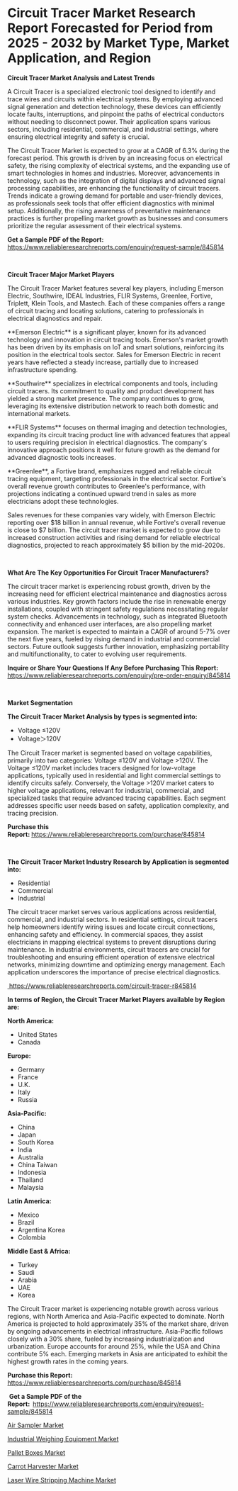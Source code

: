 <p><h1>Circuit Tracer Market Research Report Forecasted for Period from 2025 -  2032 by Market Type, Market Application, and Region</h1></p><p><strong>Circuit Tracer Market Analysis and Latest Trends</strong></p>
<p><p>A Circuit Tracer is a specialized electronic tool designed to identify and trace wires and circuits within electrical systems. By employing advanced signal generation and detection technology, these devices can efficiently locate faults, interruptions, and pinpoint the paths of electrical conductors without needing to disconnect power. Their application spans various sectors, including residential, commercial, and industrial settings, where ensuring electrical integrity and safety is crucial.</p><p>The Circuit Tracer Market is expected to grow at a CAGR of 6.3% during the forecast period. This growth is driven by an increasing focus on electrical safety, the rising complexity of electrical systems, and the expanding use of smart technologies in homes and industries. Moreover, advancements in technology, such as the integration of digital displays and advanced signal processing capabilities, are enhancing the functionality of circuit tracers. Trends indicate a growing demand for portable and user-friendly devices, as professionals seek tools that offer efficient diagnostics with minimal setup. Additionally, the rising awareness of preventative maintenance practices is further propelling market growth as businesses and consumers prioritize the regular assessment of their electrical systems.</p></p>
<p><strong>Get a Sample PDF of the Report:&nbsp;</strong> <a href="https://www.reliableresearchreports.com/enquiry/request-sample/845814?utm_campaign=32&utm_medium=2&utm_source=Github&utm_content=ia&utm_term=19022025&utm_id=circuit-tracer">https://www.reliableresearchreports.com/enquiry/request-sample/845814</a></p>
<p>&nbsp;</p>
<p><strong>Circuit Tracer Major Market Players</strong></p>
<p><p>The Circuit Tracer Market features several key players, including Emerson Electric, Southwire, IDEAL Industries, FLIR Systems, Greenlee, Fortive, Triplett, Klein Tools, and Mastech. Each of these companies offers a range of circuit tracing and locating solutions, catering to professionals in electrical diagnostics and repair.</p><p>**Emerson Electric** is a significant player, known for its advanced technology and innovation in circuit tracing tools. Emerson's market growth has been driven by its emphasis on IoT and smart solutions, reinforcing its position in the electrical tools sector. Sales for Emerson Electric in recent years have reflected a steady increase, partially due to increased infrastructure spending.</p><p>**Southwire** specializes in electrical components and tools, including circuit tracers. Its commitment to quality and product development has yielded a strong market presence. The company continues to grow, leveraging its extensive distribution network to reach both domestic and international markets.</p><p>**FLIR Systems** focuses on thermal imaging and detection technologies, expanding its circuit tracing product line with advanced features that appeal to users requiring precision in electrical diagnostics. The company's innovative approach positions it well for future growth as the demand for advanced diagnostic tools increases.</p><p>**Greenlee**, a Fortive brand, emphasizes rugged and reliable circuit tracing equipment, targeting professionals in the electrical sector. Fortive's overall revenue growth contributes to Greenlee's performance, with projections indicating a continued upward trend in sales as more electricians adopt these technologies.</p><p>Sales revenues for these companies vary widely, with Emerson Electric reporting over $18 billion in annual revenue, while Fortive's overall revenue is close to $7 billion. The circuit tracer market is expected to grow due to increased construction activities and rising demand for reliable electrical diagnostics, projected to reach approximately $5 billion by the mid-2020s.</p></p>
<p>&nbsp;</p>
<p><strong>What Are The Key Opportunities For Circuit Tracer Manufacturers?</strong></p>
<p><p>The circuit tracer market is experiencing robust growth, driven by the increasing need for efficient electrical maintenance and diagnostics across various industries. Key growth factors include the rise in renewable energy installations, coupled with stringent safety regulations necessitating regular system checks. Advancements in technology, such as integrated Bluetooth connectivity and enhanced user interfaces, are also propelling market expansion. The market is expected to maintain a CAGR of around 5-7% over the next five years, fueled by rising demand in industrial and commercial sectors. Future outlook suggests further innovation, emphasizing portability and multifunctionality, to cater to evolving user requirements.</p></p>
<p><strong>Inquire or Share Your Questions If Any Before Purchasing This Report:</strong> <a href="https://www.reliableresearchreports.com/enquiry/pre-order-enquiry/845814?utm_campaign=32&utm_medium=2&utm_source=Github&utm_content=ia&utm_term=19022025&utm_id=circuit-tracer">https://www.reliableresearchreports.com/enquiry/pre-order-enquiry/845814</a></p>
<p>&nbsp;</p>
<p><strong>Market Segmentation</strong></p>
<p><strong>The Circuit Tracer Market Analysis by types is segmented into:</strong></p>
<p><ul><li>Voltage ≤120V</li><li>Voltage＞120V</li></ul></p>
<p><p>The Circuit Tracer market is segmented based on voltage capabilities, primarily into two categories: Voltage ≤120V and Voltage >120V. The Voltage ≤120V market includes tracers designed for low-voltage applications, typically used in residential and light commercial settings to identify circuits safely. Conversely, the Voltage >120V market caters to higher voltage applications, relevant for industrial, commercial, and specialized tasks that require advanced tracing capabilities. Each segment addresses specific user needs based on safety, application complexity, and tracing precision.</p></p>
<p><strong>Purchase this Report:&nbsp;</strong><a href="https://www.reliableresearchreports.com/purchase/845814?utm_campaign=32&utm_medium=2&utm_source=Github&utm_content=ia&utm_term=19022025&utm_id=circuit-tracer">https://www.reliableresearchreports.com/purchase/845814</a></p>
<p>&nbsp;</p>
<p><strong>The Circuit Tracer Market Industry Research by Application is segmented into:</strong></p>
<p><ul><li>Residential</li><li>Commercial</li><li>Industrial</li></ul></p>
<p><p>The circuit tracer market serves various applications across residential, commercial, and industrial sectors. In residential settings, circuit tracers help homeowners identify wiring issues and locate circuit connections, enhancing safety and efficiency. In commercial spaces, they assist electricians in mapping electrical systems to prevent disruptions during maintenance. In industrial environments, circuit tracers are crucial for troubleshooting and ensuring efficient operation of extensive electrical networks, minimizing downtime and optimizing energy management. Each application underscores the importance of precise electrical diagnostics.</p></p>
<p><a href="https://www.reliableresearchreports.com/circuit-tracer-r845814?utm_campaign=32&utm_medium=2&utm_source=Github&utm_content=ia&utm_term=19022025&utm_id=circuit-tracer">&nbsp;https://www.reliableresearchreports.com/circuit-tracer-r845814</a></p>
<p><strong>In terms of Region, the Circuit Tracer Market Players available by Region are:</strong></p>
<p>
    <p> <strong> North America: </strong>
        <ul>
            <li>United States</li>
            <li>Canada</li>
        </ul>
        </p> 
    <p> <strong> Europe: </strong>
        <ul>
            <li>Germany</li>
            <li>France</li>
            <li>U.K.</li>
            <li>Italy</li>
            <li>Russia</li>
        </ul>
        </p> 
    <p> <strong> Asia-Pacific: </strong>
        <ul>
            <li>China</li>
            <li>Japan</li>
            <li>South Korea</li>
            <li>India</li>
            <li>Australia</li>
            <li>China Taiwan</li>
            <li>Indonesia</li>
            <li>Thailand</li>
            <li>Malaysia</li>
        </ul>
        </p> 
    <p> <strong> Latin America: </strong>
        <ul>
            <li>Mexico</li>
            <li>Brazil</li>
            <li>Argentina Korea</li>
            <li>Colombia</li>
        </ul>
        </p> 
    <p> <strong> Middle East & Africa: </strong>
        <ul>
            <li>Turkey</li>
            <li>Saudi</li>
            <li>Arabia</li>
            <li>UAE</li>
            <li>Korea</li>
        </ul>
    </p>
    </p>
<p><p>The Circuit Tracer market is experiencing notable growth across various regions, with North America and Asia-Pacific expected to dominate. North America is projected to hold approximately 35% of the market share, driven by ongoing advancements in electrical infrastructure. Asia-Pacific follows closely with a 30% share, fueled by increasing industrialization and urbanization. Europe accounts for around 25%, while the USA and China contribute 5% each. Emerging markets in Asia are anticipated to exhibit the highest growth rates in the coming years.</p></p>
<p><strong>Purchase this Report: </strong><a href="https://www.reliableresearchreports.com/purchase/845814?utm_campaign=32&utm_medium=2&utm_source=Github&utm_content=ia&utm_term=19022025&utm_id=circuit-tracer">https://www.reliableresearchreports.com/purchase/845814</a></p>
<p>&nbsp;<strong>Get a Sample PDF of the Report:&nbsp;&nbsp;</strong><a href="https://www.reliableresearchreports.com/enquiry/request-sample/845814?utm_campaign=32&utm_medium=2&utm_source=Github&utm_content=ia&utm_term=19022025&utm_id=circuit-tracer">https://www.reliableresearchreports.com/enquiry/request-sample/845814</a></p>
<p><strong></strong></p>
<p><p><a href="https://github.com/zupankocka/Market-Research-Report-List-1/blob/main/air-sampler-market.md?utm_campaign=32&utm_medium=2&utm_source=Github&utm_content=ia&utm_term=19022025&utm_id=circuit-tracer">Air Sampler Market</a></p><p><a href="https://github.com/viipposahko25/Market-Research-Report-List-1/blob/main/industrial-weighing-equipment-market.md?utm_campaign=32&utm_medium=2&utm_source=Github&utm_content=ia&utm_term=19022025&utm_id=circuit-tracer">Industrial Weighing Equipment Market</a></p><p><a href="https://github.com/supicweg/Market-Research-Report-List-1/blob/main/pallet-boxes-market.md?utm_campaign=32&utm_medium=2&utm_source=Github&utm_content=ia&utm_term=19022025&utm_id=circuit-tracer">Pallet Boxes Market</a></p><p><a href="https://github.com/crooneinis80/Market-Research-Report-List-1/blob/main/carrot-harvester-market.md?utm_campaign=32&utm_medium=2&utm_source=Github&utm_content=ia&utm_term=19022025&utm_id=circuit-tracer">Carrot Harvester Market</a></p><p><a href="https://github.com/salodipura00/Market-Research-Report-List-1/blob/main/laser-wire-stripping-machine-market.md?utm_campaign=32&utm_medium=2&utm_source=Github&utm_content=ia&utm_term=19022025&utm_id=circuit-tracer">Laser Wire Stripping Machine Market</a></p></p>